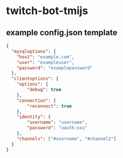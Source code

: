 # twitch-bot-tmijs


## example config.json template

```json
{
  "mysqloptions": {
    "host": "example.com",
    "user": "exampleuser",
    "password": "examplepassword"
  },
  "clientoptions": {
    "options": {
        "debug": true
    },
    "connection": {
        "reconnect": true
    },
    "identity": {
        "username": "username",
        "password": "oauth:xxx"
    },
    "channels": ["#username", "#channel2"]
  }
}
```
